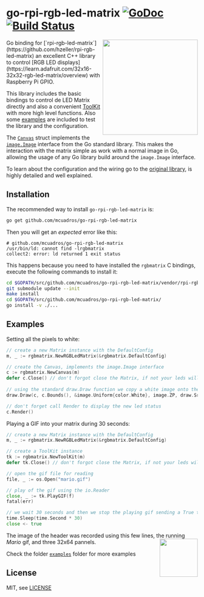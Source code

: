# go-rpi-rgb-led-matrix [![GoDoc](https://godoc.org/github.com/mcuadros/go-rpi-rgb-led-matrix?status.svg)](https://godoc.org/github.com/mcuadros/go-rpi-rgb-led-matrix) [![Build Status](https://travis-ci.org/mcuadros/go-rpi-rgb-led-matrix.svg?branch=master)](https://travis-ci.org/mcuadros/go-rpi-rgb-led-matrix) 
<img width="250" src="https://cloud.githubusercontent.com/assets/1573114/20248154/c17c1f2e-a9dd-11e6-805b-bf7d8ee73121.gif" align="right" />
Go binding for [`rpi-rgb-led-matrix`](https://github.com/hzeller/rpi-rgb-led-matrix) an excellent C++ library to control [RGB LED displays](https://learn.adafruit.com/32x16-32x32-rgb-led-matrix/overview) with Raspberry Pi GPIO.

This library includes the basic bindings to control de LED Matrix directly and also a convenient [ToolKit](https://godoc.org/github.com/mcuadros/go-rpi-rgb-led-matrix#ToolKit) with more high level functions. Also some [examples](https://github.com/mcuadros/go-rpi-rgb-led-matrix/tree/master/examples) are included to test the library and the configuration.

The [`Canvas`](https://godoc.org/github.com/mcuadros/go-rpi-rgb-led-matrix#Canvas) struct implements the [`image.Image`](https://golang.org/pkg/image/#Image) interface from the Go standard library. This makes the interaction with the matrix simple as work with a normal image in Go, allowing the usage of any Go library build around the `image.Image` interface.

To learn about the configuration and the wiring go to the [original library](https://github.com/hzeller/rpi-rgb-led-matrix), is highly detailed and well explained. 

Installation
------------

The recommended way to install `go-rpi-rgb-led-matrix` is:

```sh
go get github.com/mcuadros/go-rpi-rgb-led-matrix
```

Then you will get an *expected* error like this:

```
# github.com/mcuadros/go-rpi-rgb-led-matrix
/usr/bin/ld: cannot find -lrgbmatrix
collect2: error: ld returned 1 exit status
```

This happens because you need to have installed the `rgbmatrix` C bindings,  execute the following commands to install it:

```sh
cd $GOPATH/src/github.com/mcuadros/go-rpi-rgb-led-matrix/vendor/rpi-rgb-led-matrix/
git submodule update --init
make install
cd $GOPATH/src/github.com/mcuadros/go-rpi-rgb-led-matrix/
go install -v ./...
```

Examples
--------

Setting all the pixels to white:

```go
// create a new Matrix instance with the DefaultConfig
m, _ := rgbmatrix.NewRGBLedMatrix(&rgbmatrix.DefaultConfig)

// create the Canvas, implements the image.Image interface
c := rgbmatrix.NewCanvas(m)
defer c.Close() // don't forgot close the Matrix, if not your leds will remain on
 
// using the standard draw.Draw function we copy a white image onto the Canvas
draw.Draw(c, c.Bounds(), &image.Uniform{color.White}, image.ZP, draw.Src)

// don't forget call Render to display the new led status
c.Render()
``` 

Playing a GIF into your matrix during 30 seconds:

```go
// create a new Matrix instance with the DefaultConfig
m, _ := rgbmatrix.NewRGBLedMatrix(&rgbmatrix.DefaultConfig)

// create a ToolKit instance
tk := rgbmatrix.NewToolKit(m)
defer tk.Close() // don't forgot close the Matrix, if not your leds will remain on

// open the gif file for reading
file, _ := os.Open("mario.gif")

// play of the gif using the io.Reader
close, _ := tk.PlayGIF(f)
fatal(err)

// we wait 30 seconds and then we stop the playing gif sending a True to the returned chan
time.Sleep(time.Second * 30)
close <- true
```

The image of the header was recorded using this few lines, the running _Mario_ gif, and three 32x64 pannels. 
<img src="https://cloud.githubusercontent.com/assets/1573114/20248173/2e2f97ae-a9de-11e6-95e6-e0548199501d.gif" align="right" width="100" />

Check the folder [`examples`](https://github.com/mcuadros/go-rpi-rgb-led-matrix/tree/master/examples) folder for more examples

License
-------

MIT, see [LICENSE](LICENSE)
